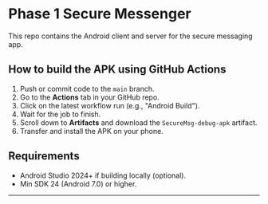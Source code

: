 
# Phase 1 Secure Messenger

This repo contains the Android client and server for the secure messaging app.

## How to build the APK using GitHub Actions

1. Push or commit code to the `main` branch.
2. Go to the **Actions** tab in your GitHub repo.
3. Click on the latest workflow run (e.g., "Android Build").
4. Wait for the job to finish.
5. Scroll down to **Artifacts** and download the `SecureMsg-debug-apk` artifact.
6. Transfer and install the APK on your phone.

## Requirements

- Android Studio 2024+ if building locally (optional).
- Min SDK 24 (Android 7.0) or higher.

---
